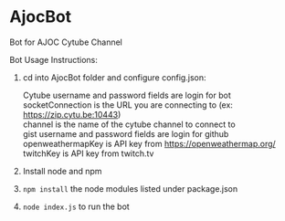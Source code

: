 # AjocBot
Bot for AJOC Cytube Channel

Bot Usage Instructions:

1. cd into AjocBot folder and configure config.json:

      Cytube username and password fields are login for bot<br>
      socketConnection is the URL you are connecting to (ex: https://zip.cytu.be:10443)<br>
      channel is the name of the cytube channel to connect to<br>
      gist username and password fields are login for github<br>
      openweathermapKey is API key from https://openweathermap.org/<br>
      twitchKey is API key from twitch.tv<br>
   
2. Install node and npm
3. <code>npm install</code> the node modules listed under package.json
4. <code>node index.js</code> to run the bot
